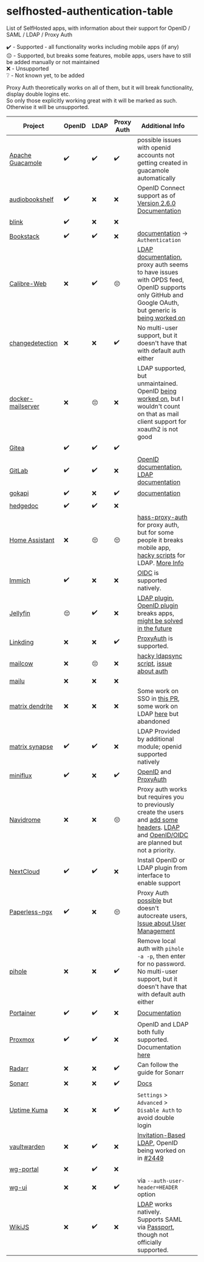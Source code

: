 # selfhosted-authentication-table
List of SelfHosted apps, with information about their support for OpenID / SAML / LDAP / Proxy Auth

✔️ - Supported - all functionality works including mobile apps (if any)  
😔 - Supported, but breaks some features, mobile apps, users have to still be added manually or not maintained  
❌ - Unsupported  
❔ - Not known yet, to be added  

Proxy Auth theoretically works on all of them, but it will break functionality, display double logins etc.   
So only those explicitly working great with it will be marked as such. Otherwise it will be unsupported.  

| **Project**                                                                     | **OpenID** | **LDAP** | **Proxy Auth** | **Additional Info**                                                                                                                                                                                                                                                                                                    |   |
|---------------------------------------------------------------------------------|------------|----------|----------------|------------------------------------------------------------------------------------------------------------------------------------------------------------------------------------------------------------------------------------------------------------------------------------------------------------------------|---|
| [Apache Guacamole](https://guacamole.apache.org/)                               | ✔️          | ✔️        | ✔️              | possible issues with openid accounts not getting created in guacamole automatically                                                                                                                                                                                                                                    |   |
| [audiobookshelf](https://www.audiobookshelf.org/)                               | ✔️          | ❌        | ❌              |  OpenID Connect support as of [Version 2.6.0](https://github.com/advplyr/audiobookshelf/releases/tag/v2.6.0)  [Documentation](https://github.com/adepssimius/audiobookshelf-web/blob/master/content/guides/11.sso_configuration.md)                                                              |   |
| [blink](https://github.com/JaneJeon/blink)                                      | ✔️          | ❌        | ❌              |                                                                                                                                                                                                                                                                                                                        |   |
| [Bookstack](https://www.bookstackapp.com/)                                      | ✔️          | ✔️        | ❌              | [documentation](https://www.bookstackapp.com/docs/admin/) -> `Authentication`                                                                                                                                                                                                                                          |   |
| [Calibre-Web](https://github.com/janeczku/calibre-web)                          | ❌          | ✔️        | 😔              | [LDAP documentation](https://github.com/janeczku/calibre-web/wiki/LDAP-Login), proxy auth seems to have issues with OPDS feed, OpenID supports only GitHub and Google OAuth, but generic is [being worked on](https://github.com/janeczku/calibre-web/pull/2211)                                                       |   |
| [changedetection](https://github.com/dgtlmoon/changedetection.io)               | ❌          | ❌        | ✔️              | No multi-user support, but it doesn't have that with default auth either                                                                                                                                                                                                                                               |   |
| [docker-mailserver](https://docker-mailserver.github.io/docker-mailserver/edge) | ❌          | 😔        | ❌              | LDAP supported, but unmaintained. OpenID [being worked on](https://github.com/docker-mailserver/docker-mailserver/issues/2713), but I wouldn't count on that as mail client support for xoauth2 is not good                                                                                                            |   |
| [Gitea](https://gitea.io/en-us/)                                                | ✔️          | ✔️        | ✔️              |                                                                                                                                                                                                                                                                                                                        |   |
| [GitLab](https://gitlab.com)                                                    | ✔️          | ✔️        | ❌              | [OpenID documentation](https://docs.gitlab.com/ee/administration/auth/oidc.html), [LDAP documentation](https://docs.gitlab.com/ee/administration/auth/ldap/)                                                                                                                                                           |   |
| [gokapi](https://github.com/Forceu/Gokapi)                                      | ✔️          | ❌        | ✔️              | [documentation](https://gokapi.readthedocs.io/en/latest/setup.html#authentication)                                                                                                                                                                                                                                     |   |
| [hedgedoc](https://hedgedoc.org)                                                | ✔️          | ✔️        | ❌              |                                                                                                                                                                                                                                                                                                                        |   |
| [Home Assistant](https://www.home-assistant.io)                                 | ❌          | 😔        | 😔              | [hass-proxy-auth](https://github.com/BeryJu/hass-auth-header) for proxy auth, but for some people it breaks mobile app, [hacky scripts](https://gist.github.com/rechner/57c123d243b8adb83ccb1dc94c80847f) for LDAP. [More Info](https://www.home-assistant.io/docs/authentication/providers/)                          |   |
| [Immich](https://immich.app/)                                         | ✔️          | ❌        | ❌              | [OIDC](https://documentation.immich.app/docs/administration/oauth) is supported natively.                           |   |
| [Jellyfin](https://jellyfin.org/)                                               | 😔          | ✔️        | ❌              | [LDAP plugin](https://github.com/jellyfin/jellyfin-plugin-ldapauth), [OpenID plugin](https://github.com/9p4/jellyfin-plugin-sso) breaks apps, [might be solved in the future](https://github.com/jellyfin/jellyfin-meta/issues/28)                                                                                     |   |
| [Linkding](https://github.com/sissbruecker/linkding)                                         | ❌          | ❌        | ✔️              | [ProxyAuth](https://github.com/sissbruecker/linkding/blob/master/docs/Options.md#ld_enable_auth_proxy) is supported.  
| [mailcow](https://mailcow.email/)                                               | ❌          | 😔        | ❌              | [hacky ldapsync script](https://github.com/Programmierus/ldap-mailcow), [issue about auth](https://github.com/mailcow/mailcow-dockerized/issues/2316)                                                                                                                                                                  |   |
| [mailu](https://mailu.io)                                                       | ❌          | ❌        | ❌              |                                                                                                                                                                                                                                                                                                                        |   |
| [matrix dendrite](https://github.com/matrix-org/dendrite)                       | ❌          | ❌        | ❌              | Some work on SSO in [this PR](https://github.com/matrix-org/dendrite/pull/2492), some work on LDAP [here](https://github.com/matrix-org/dendrite/pull/1877) but abandoned                                                                                                                                              |   |
| [matrix synapse](https://matrix.org/docs/projects/server/synapse)               | ✔️          | ✔️        | ❌              | LDAP Provided by additional module; openid supported natively                                                                                                                                                                                                                                                          |   |
| [miniflux](https://miniflux.app/index.html)                      | ✔️          | ❌        | ✔️              | [OpenID](https://miniflux.app/docs/howto.html#oauth2) and [ProxyAuth](https://miniflux.app/docs/configuration.html#auth-proxy-header)                  |   |
| [Navidrome](https://navidrome.org)                                              | ❌         | ❌       | 😔              | Proxy auth works but requires you to previously create the users and [add some headers](https://www.navidrome.org/docs/usage/security/#reverse-proxy-authentication). [LDAP](https://github.com/navidrome/navidrome/issues/141) and [OpenID/OIDC](https://github.com/navidrome/navidrome/issues/858) are planned but not a priority.
| [NextCloud](https://nextcloud.com)                                              | ✔️          | ✔️        | ❌              | Install OpenID or LDAP plugin from interface to enable support                                                                                                                                                                                                                                                         |   |
| [Paperless-ngx](https://github.com/paperless-ngx/paperless-ngx)                 | ✔️          | ❌        | 😔              | Proxy Auth [possible](https://goauthentik.io/integrations/services/paperless-ng) but doesn't autocreate users, [Issue about User Management](https://github.com/paperless-ngx/paperless-ngx/discussions/625) |   |
| [pihole](https://pi-hole.net)                                                   | ❌          | ❌        | ✔️              | Remove local auth with `pihole -a -p`, then enter for no password. No multi-user support, but it doesn't have that with default auth either                                                                                                                                                                            |   |
| [Portainer](https://www.portainer.io/)                                          | ✔️          | ✔️        | ❌              | [Documentation](https://docs.portainer.io/admin/settings/authentication/oauth)                                                                                                                                                                                                                                         |   |
| [Proxmox](https://www.proxmox.com/en/)                                          | ✔️          | ✔️        | ❌              | OpenID and LDAP both fully supported. Documentation [here](https://pve.proxmox.com/wiki/User_Management)                                                                                                                                                                                                               |   |
| [Radarr](https://radarr.video/)                                                 | ❌          | ❌        | ✔️              | Can follow the guide for Sonarr                                                                                                                                                                                                                                                                                        |   |
| [Sonarr](https://sonarr.tv/)                                                    | ❌          | ❌        | ✔️              | [Docs](https://goauthentik.io/integrations/services/sonarr/)                                                                                                                                                                                                                                                           |   |
| [Uptime Kuma](https://uptime.kuma.pet)                                          | ❌          | ❌        | ✔️              | `Settings` > `Advanced` > `Disable Auth` to avoid double login                                                                                                                                                                                                                                                         |   |
| [vaultwarden](https://github.com/dani-garcia/vaultwarden)                       | ❌          | ✔️        | ❌              | [Invitation-Based LDAP](https://github.com/dani-garcia/vaultwarden/wiki/Syncing-users-from-LDAP), OpenID being worked on in [#2449](https://github.com/dani-garcia/vaultwarden/pull/2449)                                                                                                                              |   |
| [wg-portal](https://github.com/h44z/wg-portal)                                  | ❌          | ✔️        | ❌              |                                                                                                                                                                                                                                                                                                                        |   |
| [wg-ui](https://github.com/EmbarkStudios/wg-ui)                                 | ❌          | ❌        | ✔️              | via `--auth-user-header=HEADER` option                                                                                                                                                                                                                                                                                 |   |
| [WikiJS](https://js.wiki)                                 | ❌          | ✔️        |      ❌         | [LDAP](https://docs.requarks.io/auth/ldap) works natively. Supports SAML via [Passport](https://github.com/node-saml/passport-saml), though not officially supported.
